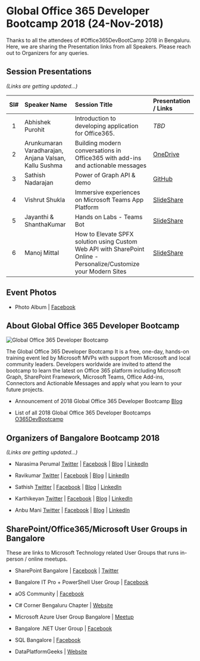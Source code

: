 # Global Office 365 Developer Bootcamp 2018 (24-Nov-2018)

Thanks to all the attendees of #Office365DevBootCamp 2018 in Bengaluru.  Here, we are sharing the Presentation links from all Speakers. Please reach out to Organizers for any queries.

## Session Presentations

<i>(Links are getting updated...)</i>

| Sl# | Speaker Name | Session Title | Presentation / Links |
|:---:|:-----------|:---------|:------------|
| 1 | Abhishek Purohit | Introduction to developing application for Office365. | <i>TBD</i> |
| 2 |  Arunkumaran Varadharajan, Anjana Valsan, Kallu Sushma | Building modern conversations in Office365 with add-ins and actionable messages | [OneDrive](https://dev.office.com  "PowerPoint on OneDrive")  |
| 3 | Sathish Nadarajan | Power of Graph API & demo | [GitHub](https://dev.office.com  "GitHub")  |
| 4 | Vishrut Shukla | Immersive experiences on Microsoft Teams App Platform | [SlideShare](https://dev.office.com  "SlideShare")  |
| 5 |  Jayanthi & ShanthaKumar | Hands on Labs - Teams Bot | [SlideShare](https://dev.office.com "SlideShare")  |
| 6 | Manoj Mittal | How to Elevate SPFX solution using Custom Web API with SharePoint Online - Personalize/Customize your Modern Sites | [SlideShare](https://dev.office.com "SlideShare")  |


## Event Photos
* Photo Album | [Facebook](https://www.facebook.com/media/set/?set=oa.2197286847180756/ "Facebook") 

## About Global Office 365 Developer Bootcamp

![Global Office 365 Developer Bootcamp](https://raw.githubusercontent.com/mstechcomin/office365dev-bootcamp-2018-blr/master/images/BootCamp-Logo-Light.png "Global Office 365 Developer Bootcamp Logo")

The Global Office 365 Developer Bootcamp It is a free, one-day, hands-on training event led by Microsoft MVPs with support from Microsoft and local community leaders. Developers worldwide are invited to attend the bootcamp to learn the latest on Office 365 platform including Microsoft Graph, SharePoint Framework, Microsoft Teams, Office Add-ins, Connectors and Actionable Messages and apply what you learn to your future projects.
 
* Announcement of 2018 Global Office 365 Developer Bootcamp [Blog](https://developer.microsoft.com/en-us/office/blogs/2018-global-office-365-developer-bootcamp/ "Office Dev Team Blog")

* List of all 2018 Global Office 365 Developer Bootcamps  [O365DevBootcamp](http://aka.ms/O365DevBootcamp "http://aka.ms/O365DevBootcamp")

## Organizers of Bangalore Bootcamp 2018
<i>(Links are getting updated...)</i>
* Narasima Perumal [Twitter](https://twitter.com/narasimaperumal "Twitter - Narasima Perumal") | [Facebook](https://www.facebook.com/narasima.perumal "Facebook - Narasima Perumal") | [Blog](https://www.linkedin.com "Blog - Narasima Perumal") | [LinkedIn](https://www.linkedin.com "LinkedIn - Narasima Perumal")

* Ravikumar [Twitter](https://twitter.com/narasimaperumal "Twitter - Ravikumar") | [Facebook](https://www.facebook.com/narasima.perumal "Facebook - Ravikumar") | [Blog](https://www.linkedin.com "Blog - Ravikumar") | [LinkedIn](https://www.linkedin.com "LinkedIn - Ravikumar")


* Sathish [Twitter](https://twitter.com/narasimaperumal "Twitter - Sathish") | [Facebook](https://www.facebook.com/narasima.perumal "Facebook - Sathish") | [Blog](https://www.linkedin.com "Blog - Sathish") | [LinkedIn](https://www.linkedin.com "LinkedIn - Sathish")

* Karthikeyan [Twitter](https://twitter.com/narasimaperumal "Twitter - Karthikeyan") | [Facebook](https://www.facebook.com/narasima.perumal "Facebook - Karthikeyan") | [Blog](https://www.linkedin.com "Blog - Karthikeyan") | [LinkedIn](https://www.linkedin.com "LinkedIn - Karthikeyan")

* Anbu Mani [Twitter](https://twitter.com/Anbu_Mani27 "Twitter - Anbu Mani") | [Facebook](https://www.facebook.com/AnbuMani27 "Facebook - Anbu Mani") | [Blog](https://www.linkedin.com "Blog - Anbu Mani") | [LinkedIn](https://www.linkedin.com "LinkedIn - Anbu Mani")

## SharePoint/Office365/Microsoft User Groups in Bangalore
These are links to Microsoft Technology related User Groups that runs in-person / online meetups.
* SharePoint Bangalore | [Facebook](https://www.facebook.com/groups/spbangalore/ "Facebook") | [Twitter](https://twitter.com/spbangalore "Twitter")

* Bangalore IT Pro + PowerShell User Group | [Facebook](https://www.facebook.com/groups/psbug/ "Facebook")

* aOS Community | [Facebook](https://www.facebook.com/aosComm/ "Facebook")

* C# Corner Bengaluru Chapter | [Website](https://www.c-sharpcorner.com/chapters/bengaluru-chapter "C# Corner Bengaluru Chapter")

* Microsoft Azure User Group Bangalore | [Meetup](https://www.meetup.com/Microsoft-Azure-Bangalore/  "Meetup")

* Bangalore .NET User Group | [Facebook](https://www.facebook.com/groups/BDotNet/  "Facebook")

* SQL Bangalore | [Facebook](https://www.facebook.com/groups/SQLBangalore/   "Facebook")

* DataPlatformGeeks | [Website](http://www.dataplatformgeeks.com/ "Website")
